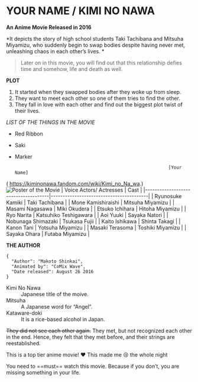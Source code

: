 # YOUR NAME / KIMI NO NAWA
**An Anime Movie Released in 2016**

*It depicts the story of high school students Taki Tachibana and Mitsuha Miyamizu, who suddenly begin to swap bodies despite having never met, unleashing chaos in each other’s lives. *

> Later on in this movie, you will find out that this relationship defies time and somehow, life and death as well.

**PLOT**
1. It started when they swapped bodies after they woke up from sleep.
2. They want to meet each other so one of them tries to find the other.
3. They fall in love with each other and find out the biggest plot twist of their lives.

*LIST OF THE THINGS IN THE MOVIE*
- Red Ribbon
- Saki
- Marker

                                                                [Your Name]
( https://kiminonawa.fandom.com/wiki/Kimi_no_Na_wa.)
 ![Poster of the Movie]( https://static.wikia.nocookie.net/kiminonawa/images/6/62/Kimi-no-Na-wa.-Visual.jpg/revision/latest?cb=20160927170951)
 | Voice Actors/ Actresses | Cast |
|-------------------------------------|-----------------------------------------|
| Ryunosuke Kamiki | Taki Tachibana |
| Mone Kamishiraishi | Mitsuha Miyamizu |
| Masami Nagasawa | Miki Okudera |
| Etsuko Ichihara | Hitoha Miyamizu |
| Ryo Narita | Katsuhiko Teshigawara |
| Aoi Yuuki | Sayaka Natori |
| Nobunaga Shimazaki | Tsukasa Fujii |
| Kaito Ishikawa | Shinta Takagi |
| Kanon Tani | Yotsuha Miyamizu |
| Masaki Terasoma | Toshiki Miyamizu |
| Sayaka Ohara | Futaba Miyamizu |

**THE AUTHOR**
```
{
  "Author": "Makoto Shinkai",
  "Animated by": "CoMix Wave",
  "Date released": August 26 2016
}
```
[^1]: The teenagers are connected with invisible red strings in their pinky. This symbolizes their destiny.
<dl>
  <dt>Kimi No Nawa</dt>
  <dd>Japanese title of the moive.</dd>
  <dt> Mitsuha</dt>
  <dd>A Japanese word for “Angel”.</dd>
  <dt> Kataware-doki</dt>
  <dd>It is a rice-based alcohol in Japan.</dd>
</dl>

~~They did not see each other again.~~ They met, but not recognized each other in the end. Hence, they felt that they met before, and their strings are reestablished.

This is a top tier anime movie! :heart:
This made me :cry:  the whole night

You need to ==must== watch this movie. Because if you don’t, you are missing something in your life.

